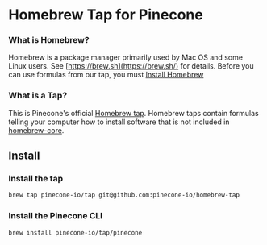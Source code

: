 # Homebrew Tap for Pinecone

### What is Homebrew?

Homebrew is a package manager primarily used by Mac OS and some Linux users. See  [https://brew.sh](https://brew.sh/) for details. Before you can use formulas from our tap, you must [Install Homebrew](https://brew.sh/)

### What is a Tap?

This is Pinecone's official [Homebrew tap](https://docs.brew.sh/Taps). Homebrew taps contain formulas telling your computer how to install software that is not included in [homebrew-core](https://github.com/Homebrew/homebrew-core).

## Install

### Install the tap

```sh
brew tap pinecone-io/tap git@github.com:pinecone-io/homebrew-tap
```

### Install the Pinecone CLI

```
brew install pinecone-io/tap/pinecone
```